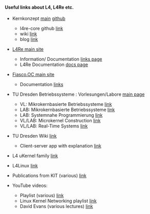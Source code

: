 #### Useful links about L4, L4Re etc.

* Kernkonzept [main][21] [github][20]
  * l4re-core github [link][18]
  * wiki [link][19]
  * blog [link][22]

* [L4Re main site][1]  
  * Information/ Documentation [links page][2]
  * L4Re Documentation [docs page][3]

* [Fiasco.OC main site][4]
  * Documentation [links][5]

* TU Dresden Betriebssysteme : Vorlesungen/Labore [main page][6]
  * VL: Mikrokernbasierte Betriebssysteme [link][7]
  * LAB: Mikrokernbasierte Betriebssysteme [link][8]
  * LAB: Systemnahe Programmierung [link][9]
  * VL/LAB: Microkernel Construction [link][10]
  * VL/LAB: Real-Time Systems [link][11]

* TU Dresden Wiki [link][23]
  * Client-server app with explanation [link][24]

* L4 uKernel family [link][12]

* L4Linux [link][13]

* Publications from KIT (various) [link][14]

* YouTube videos:
  * Playlist (various) [link][15]
  * Linux Kernel Networking playlist [link][16]
  * David Evans (various lectures) [link][17]

[1]: http://l4re.org/
[2]: https://l4re.org/info.html
[3]: https://l4re.org/doc/
[4]: http://l4re.org/fiasco/
[5]: http://l4re.org/fiasco/doc.html
[6]: https://tu-dresden.de/ing/informatik/sya/professur-fuer-betriebssysteme/studium
[7]: https://tu-dresden.de/ing/informatik/sya/professur-fuer-betriebssysteme/studium/vorlesungen/mos
[8]: https://tu-dresden.de/ing/informatik/sya/professur-fuer-betriebssysteme/studium/praktika-seminare/komplexpraktikum-mikrokernbasierte-betriebssysteme
[9]: https://tu-dresden.de/ing/informatik/sya/professur-fuer-betriebssysteme/studium/praktika-seminare/komplexpraktikum-systemnahe-programmierung
[10]: https://tu-dresden.de/ing/informatik/sya/professur-fuer-betriebssysteme/studium/vorlesungen/mikrokernkonstruktion
[11]: https://tu-dresden.de/ing/informatik/sya/professur-fuer-betriebssysteme/studium/vorlesungen/rts
[12]: http://os.inf.tu-dresden.de/L4/
[13]: https://l4linux.org/overview.shtml
[14]: https://os.itec.kit.edu/3691.php
[15]: https://www.youtube.com/watch?v=oqm6GOniQ_k&list=PLOjlrcY5D9CdslsM-TPeU_fk_J_-tkpy1
[16]: https://www.youtube.com/watch?v=RN1gMcp3F0o&list=PL2TXDotVKyDC4Ts-rDKAr9AvlLt-3h7Ur
[17]: https://www.youtube.com/c/DavidEvans/videos
[18]: https://github.com/kernkonzept/l4re-core
[19]: https://github.com/kernkonzept/manifest/wiki
[20]: https://github.com/kernkonzept
[21]: https://www.kernkonzept.com/
[22]: https://blog.kernkonzept.com/
[23]: https://wiki.tudos.org/Main_Page
[24]: https://wiki.tudos.org/L4Re_simple_client_server_example